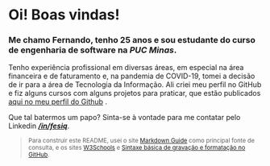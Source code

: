# Oi! Boas vindas!

### Me chamo **Fernando**, tenho 25 anos e sou estudante do curso de engenharia de software na _PUC Minas_.

Tenho experiência profissional em diversas áreas, em especial na área financeira e de faturamento e, na pandemia de COVID-19, tomei a decisão de ir para a área de Tecnologia da Informação. Ali criei meu perfil no GitHub e fiz alguns cursos com alguns projetos para praticar, que estão publicados [aqui no meu perfil do Github](https://github.com/fesiq?tab=repositories) .


Que tal batermos um papo? Sinta-se à vontade para me contatar pelo Linkedin ***[/in/fesiq](https://www.linkedin.com/in/fesiq/)***.

> <sub> Para construir este README, usei o site [Markdown Guide](https://www.markdownguide.org/basic-syntax/) como principal fonte de consulta, e os sites [W3Schools](https://www.w3schools.io/file/markdown-introduction/) e [Sintaxe básica de gravação e formatação no GitHub](https://docs.github.com/pt/get-started/writing-on-github/getting-started-with-writing-and-formatting-on-github/basic-writing-and-formatting-syntax).<sub>